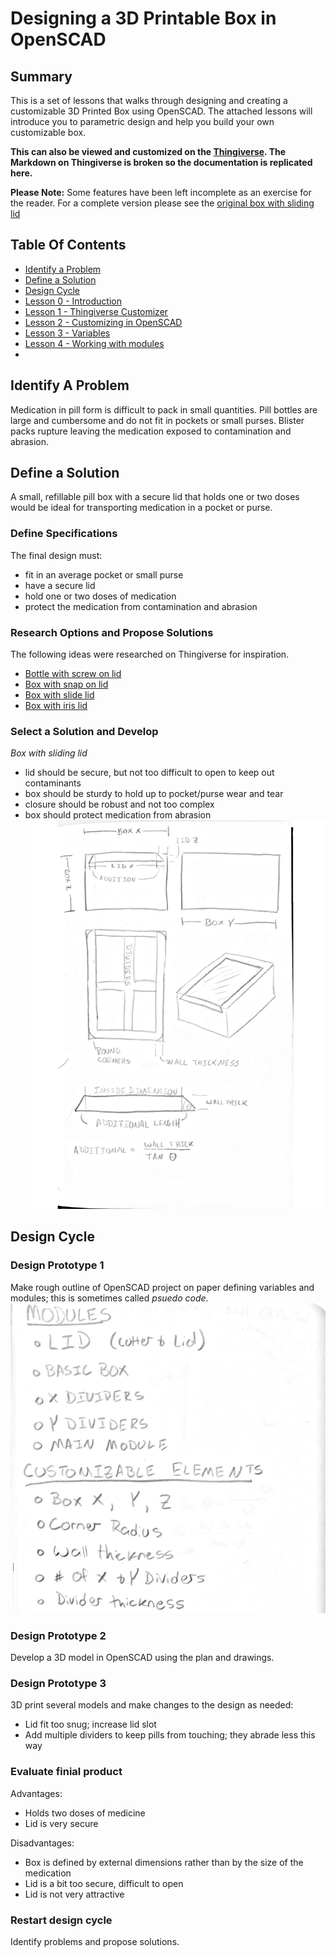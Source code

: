 # Designing a 3D Printable Box in OpenSCAD
## Summary
This is a set of lessons that walks through designing and creating a customizable 3D Printed Box using OpenSCAD. The attached lessons will introduce you to parametric design and help you build your own customizable box.

****This can also be viewed and customized on the [Thingiverse](https://www.thingiverse.com/thing:1201466). The Markdown on Thingiverse is broken so the documentation is replicated here.****

**Please Note:** Some features have been left incomplete as an exercise for the reader.  For a complete version please see the [original box with sliding lid](http://www.thingiverse.com/thing:201304)

## Table Of Contents
* [Identify a Problem](#IDProblem)
* [Define a Solution](#DefineSolution)
* [Design Cycle](#DesignCycle)
* [Lesson 0 - Introduction](./Lesson0_introduction.md)
* [Lesson 1 - Thingiverse Customizer](./Lesson1_Customizer.md)
* [Lesson 2 - Customizing in OpenSCAD](./Lesson2_OpenSCAD.md)
* [Lesson 3 - Variables](Lesson3_Variables.md)
* [Lesson 4 - Working with modules](./Lesson4_Modules.scad)
* 

<a name="IDProblem"></a>
## Identify A Problem
Medication in pill form is difficult to pack in small quantities. Pill bottles are large and cumbersome and do not fit in pockets or small purses. Blister packs rupture leaving the medication exposed to  contamination and abrasion.

<a name="DefineSolution"></a>
## Define a Solution
A small, refillable pill box with a secure lid that holds one or two doses would be ideal for transporting medication in a pocket or purse.

### Define Specifications
The final design must:
* fit in an average pocket or small purse
* have a secure lid
* hold one or two doses of medication
* protect the medication from contamination and abrasion

### Research Options and Propose Solutions
The following ideas were researched on Thingiverse for inspiration. 
* [Bottle with screw on lid](https://www.thingiverse.com/search?q=pill+bottle&type=things&sort=relevant)
* [Box with snap on lid](https://www.thingiverse.com/search?q=snap+lid&type=things&sort=relevant)
* [Box with slide lid](https://www.thingiverse.com/search?q=slide+lid&type=things&sort=relevant)
* [Box with iris lid](https://www.thingiverse.com/search?q=iris&type=things&sort=relevant)

### Select a Solution and Develop
*Box with sliding lid*
* lid should be secure, but not too difficult to open to keep out contaminants 
* box should be sturdy to hold up to pocket/purse wear and tear
* closure should be robust and not too complex
* box should protect medication from abrasion
![Solution Sketch](./Lessons/solution_sketch.png)

<a name="DesignCycle"></a>
## Design Cycle
### Design Prototype 1
Make rough outline of OpenSCAD project on paper defining variables and modules; this is sometimes called *psuedo code*.
![Prototype 1 - Psuedo code](./Lessons/prototype-1.png)

### Design Prototype 2
Develop a 3D model in OpenSCAD using the plan and drawings.

### Design Prototype 3
3D print several models and make changes to the design as needed:
* Lid fit too snug; increase lid slot
* Add multiple dividers to keep pills from touching; they abrade less this way

### Evaluate finial product
Advantages:
* Holds two doses of medicine
* Lid is very secure

Disadvantages:
* Box is defined by external dimensions rather than by the size of the medication
* Lid is a bit too secure, difficult to open
* Lid is not very attractive

### Restart design cycle
Identify problems and propose solutions.
